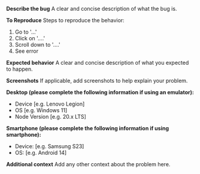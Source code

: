 **Describe the bug**
A clear and concise description of what the bug is.


**To Reproduce**
Steps to reproduce the behavior:
1. Go to '...'
2. Click on '....'
3. Scroll down to '....'
4. See error

**Expected behavior**
A clear and concise description of what you expected to happen.


**Screenshots**
If applicable, add screenshots to help explain your problem.


**Desktop (please complete the following information if using an emulator):**
 - Device [e.g. Lenovo Legion]
 - OS [e.g. Windows 11]
 - Node Version [e.g. 20.x LTS]


**Smartphone (please complete the following information if using smartphone):**
 - Device: [e.g. Samsung S23]
 - OS: [e.g. Android 14]


**Additional context**
Add any other context about the problem here.
